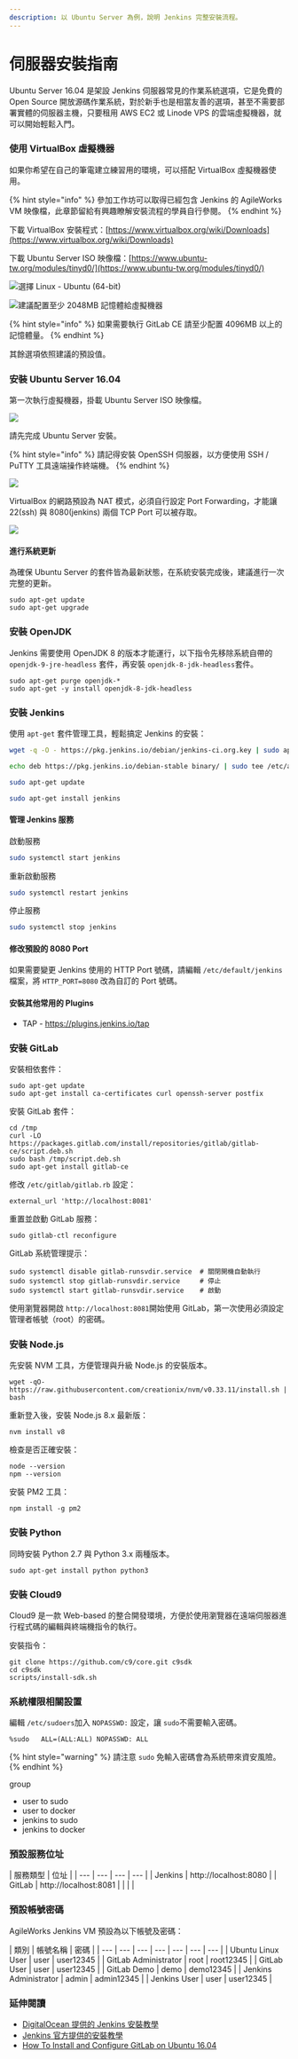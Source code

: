 ```yaml
---
description: 以 Ubuntu Server 為例，說明 Jenkins 完整安裝流程。
---
```


# 伺服器安裝指南

Ubuntu Server 16.04 是架設 Jenkins 伺服器常見的作業系統選項，它是免費的 Open Source 開放源碼作業系統，對於新手也是相當友善的選項，甚至不需要部署實體的伺服器主機，只要租用 AWS EC2 或 Linode VPS 的雲端虛擬機器，就可以開始輕鬆入門。

### 使用 VirtualBox 虛擬機器

如果你希望在自己的筆電建立練習用的環境，可以搭配 VirtualBox 虛擬機器使用。

{% hint style="info" %}
參加工作坊可以取得已經包含 Jenkins 的 AgileWorks VM 映像檔，此章節留給有興趣瞭解安裝流程的學員自行參閱。
{% endhint %}

下載 VirtualBox 安裝程式：[https://www.virtualbox.org/wiki/Downloads](https://www.virtualbox.org/wiki/Downloads)

下載 Ubuntu Server ISO 映像檔：[https://www.ubuntu-tw.org/modules/tinyd0/](https://www.ubuntu-tw.org/modules/tinyd0/)

![&#x9078;&#x64C7; Linux - Ubuntu \(64-bit\)](.gitbook/assets/image%20%2875%29.png)

![&#x5EFA;&#x8B70;&#x914D;&#x7F6E;&#x81F3;&#x5C11; 2048MB &#x8A18;&#x61B6;&#x9AD4;&#x7D66;&#x865B;&#x64EC;&#x6A5F;&#x5668;](.gitbook/assets/image%20%2879%29.png)

{% hint style="info" %}
如果需要執行 GitLab CE 請至少配置 4096MB 以上的記憶體量。
{% endhint %}

其餘選項依照建議的預設值。

### 安裝 Ubuntu Server 16.04

第一次執行虛擬機器，掛載 Ubuntu Server ISO 映像檔。

![](.gitbook/assets/image%20%2839%29.png)

請先完成 Ubuntu Server 安裝。

{% hint style="info" %}
請記得安裝 OpenSSH 伺服器，以方便使用 SSH / PuTTY 工具遠端操作終端機。
{% endhint %}

![](.gitbook/assets/image%20%2817%29.png)

VirtualBox 的網路預設為 NAT 模式，必須自行設定 Port Forwarding，才能讓 22\(ssh\) 與 8080\(jenkins\) 兩個 TCP Port 可以被存取。

![](.gitbook/assets/image%20%2884%29.png)

#### 進行系統更新

為確保 Ubuntu Server 的套件皆為最新狀態，在系統安裝完成後，建議進行一次完整的更新。

```text
sudo apt-get update
sudo apt-get upgrade
```

### 安裝 OpenJDK

Jenkins 需要使用 OpenJDK 8 的版本才能運行，以下指令先移除系統自帶的 `openjdk-9-jre-headless` 套件，再安裝 `openjdk-8-jdk-headless`套件。

```text
sudo apt-get purge openjdk-*
sudo apt-get -y install openjdk-8-jdk-headless
```

### 安裝 Jenkins

使用 `apt-get` 套件管理工具，輕鬆搞定 Jenkins 的安裝：

```bash
wget -q -O - https://pkg.jenkins.io/debian/jenkins-ci.org.key | sudo apt-key add -

echo deb https://pkg.jenkins.io/debian-stable binary/ | sudo tee /etc/apt/sources.list.d/jenkins.list

sudo apt-get update

sudo apt-get install jenkins
```

#### 管理 Jenkins 服務

啟動服務

```bash
sudo systemctl start jenkins
```

重新啟動服務

```bash
sudo systemctl restart jenkins
```

停止服務

```bash
sudo systemctl stop jenkins
```

#### 修改預設的 8080 Port

如果需要變更 Jenkins 使用的 HTTP Port 號碼，請編輯 `/etc/default/jenkins`檔案，將 `HTTP_PORT=8080` 改為自訂的 Port 號碼。

#### 安裝其他常用的 Plugins

* TAP - ​https://plugins.jenkins.io/tap

### 安裝 GitLab

安裝相依套件：

```text
sudo apt-get update
sudo apt-get install ca-certificates curl openssh-server postfix
```

安裝 GitLab 套件：

```text
cd /tmp
curl -LO https://packages.gitlab.com/install/repositories/gitlab/gitlab-ce/script.deb.sh
sudo bash /tmp/script.deb.sh
sudo apt-get install gitlab-ce
```

修改 `/etc/gitlab/gitlab.rb` 設定：

```text
external_url 'http://localhost:8081'
```

重置並啟動 GitLab 服務：

```text
sudo gitlab-ctl reconfigure
```

GitLab 系統管理提示：

```text
sudo systemctl disable gitlab-runsvdir.service  # 關閉開機自動執行
sudo systemctl stop gitlab-runsvdir.service     # 停止
sudo systemctl start gitlab-runsvdir.service    # 啟動
```

使用瀏覽器開啟 `http://localhost:8081`開始使用 GitLab，第一次使用必須設定管理者帳號（root）的密碼。

### 安裝 Node.js

先安裝 NVM 工具，方便管理與升級 Node.js 的安裝版本。

```text
wget -qO- https://raw.githubusercontent.com/creationix/nvm/v0.33.11/install.sh | bash
```

重新登入後，安裝 Node.js 8.x 最新版：

```text
nvm install v8
```

檢查是否正確安裝：

```text
node --version
npm --version
```

安裝 PM2 工具：

```text
npm install -g pm2
```

### 安裝 Python

同時安裝 Python 2.7 與 Python 3.x 兩種版本。

```text
sudo apt-get install python python3
```

### 安裝 Cloud9

Cloud9 是一款 Web-based 的整合開發環境，方便於使用瀏覽器在遠端伺服器進行程式碼的編輯與終端機指令的執行。

安裝指令：

```text
git clone https://github.com/c9/core.git c9sdk
cd c9sdk
scripts/install-sdk.sh
```

### 系統權限相關設置

編輯 `/etc/sudoers`加入 `NOPASSWD:` 設定，讓 `sudo`不需要輸入密碼。

```text
%sudo   ALL=(ALL:ALL) NOPASSWD: ALL
```

{% hint style="warning" %}
請注意 `sudo` 免輸入密碼會為系統帶來資安風險。
{% endhint %}

group 

* user to sudo
* user to docker
* jenkins to sudo
* jenkins to docker

### 預設服務位址

| 服務類型 | 位址 |
| --- | --- | --- | --- |
| Jenkins | http://localhost:8080 |
| GitLab | http://localhost:8081 |
|  |  |

### 預設帳號密碼

AgileWorks Jenkins VM 預設為以下帳號及密碼：

| 類別 | 帳號名稱 | 密碼 |
| --- | --- | --- | --- | --- | --- | --- |
| Ubuntu Linux User | user | user12345 |
| GitLab Administrator | root | root12345 |
| GitLab User | user | user12345 |
| GitLab Demo | demo | demo12345 |
| Jenkins Administrator | admin | admin12345 |
| Jenkins User | user | user12345 |

### 延伸閱讀

* [DigitalOcean 提供的 Jenkins 安裝教學](https://www.digitalocean.com/community/tutorials/how-to-install-jenkins-on-ubuntu-16-04)
* [Jenkins 官方提供的安裝教學](https://wiki.jenkins.io/display/JENKINS/Installing+Jenkins+on+Ubuntu)
* [How To Install and Configure GitLab on Ubuntu 16.04](https://www.digitalocean.com/community/tutorials/how-to-install-and-configure-gitlab-on-ubuntu-16-04)



